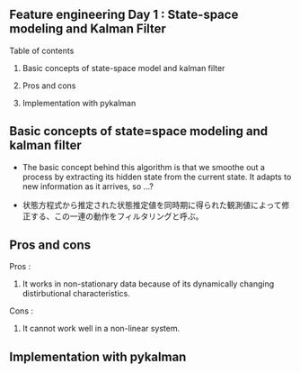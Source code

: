 
## Feature engineering Day 1 : State-space modeling and Kalman Filter

Table of contents
1. Basic concepts of state-space model and kalman filter

2. Pros and cons

3. Implementation with pykalman

## Basic concepts of state=space modeling and kalman filter

- The basic concept behind this algorithm is that we smoothe out a process by extracting its hidden state from the current state.
It adapts to new information as it arrives, so ...?

- 状態方程式から推定された状態推定値を同時期に得られた観測値によって修正する、この一連の動作をフィルタリングと呼ぶ。

## Pros and cons

Pros : 
1. It works in non-stationary data because of its dynamically changing distirbutional characteristics. 

Cons :
1. It cannot work well in a non-linear system.


## Implementation with pykalman

